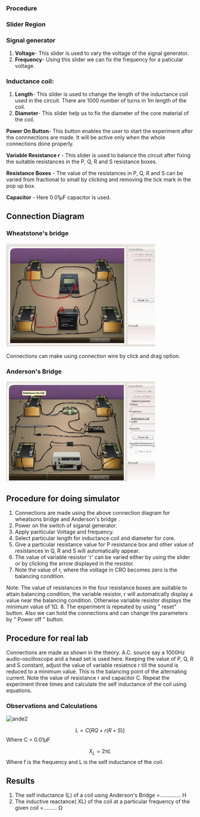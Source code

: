 ### Procedure

### Slider Region
### Signal generator
1. **Voltage**- This slider is used to vary the voltage of the signal generator.
2. **Frequency**- Using this slider we can fix the frequency for a paticular voltage.

### Inductance coil:
1. **Length**- This slider is used to change the length of the inductance coil used in the circuit. There are 1000 number of turns in 1m length of the coil.
2. **Diameter**- This slider help us to fix the diameter of the core material of the coil.

**Power On Button**- This button enables the user to start the experiment after the connnections are made. It will be active only when the whole connections done properly.

**Variable Resistance r** - This slider is used to balance the circuit after fixing the suitable resistances in the P, Q, R and S resistance boxes.

**Resistance Boxes** - The value of the resistances in P, Q, R and S can be varied from fractional to small  by clicking and removing the tick mark in the pop up box.

**Capacitor** - Here 0.01μF capacitor is used.
## Connection Diagram
 
### Wheatstone's bridge

<img src="./images/figure1.jpg" width=400>

 Connections can make using connection wire by click and drag option.

 ### Anderson's Bridge
<img src="./images/figure2.jpg" width=400>

## Procedure for doing simulator
 
1. Connections are made using the above connection diagram for wheatsons bridge and Anderson's bridge .
2. Power on the switch of siganal generator.
3. Apply pariticular Voltage and frequency.
4. Select particular length for inductance coil and diameter for core.
5. Give a particular resistance value for P resistance box and other value of resistances in Q, R and S will automatically appear.
6. The value of variable resistor 'r' can be varied either by using the slider or by clicking the arrow displayed in the resistor.
7. Note the value of r, where the voltage in CRO becomes zero is the balancing condition.

Note: The value of resistances in the four resistance boxes are suitable to attain balancing condition, the variable resistor, r will automatically display a value near the balancing condition. Otherwise  variable resistor displays the minimum value of 1Ω.
8. The experiment is repeated by using  " reset"  button. Also we can hold the connections and can change the parameters by  " Power off  " button.


 ## Procedure for real lab
 
Connections are made as shown in the theory.  A.C. source say a 1000Hz audio-oscilloscope and a head set is used here. Keeping the value of P, Q, R and S constant, adjust the value of variable resiatnce r till the sound is reduced to a minimum value. This is the balancing point of the alternating current. Note the value of resistance r and capacitor C. Repeat the experiment three times and calculate the self inductance of the coil using equations.

 ### Observations and Calculations

 ![ande2](https://github.com/user-attachments/assets/070be42d-d177-4b52-b708-41766d8980cc)

 $$L=C[RQ+r(R+S)]$$
  Where C = 0.01μF

  $$X_{L}=2\pi L$$
  Where f is the frequency and L is the self inductance of the coil.
  
 ## Results
 1. The self inductance (L) of a coil using Anderson's Bridge =.............. H
 2. The inductive reactance( XL) of the coil at a particular frequency of the given coil =......... Ω
